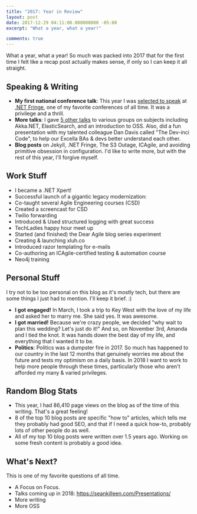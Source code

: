 ```yaml
---
title: "2017: Year in Review"
layout: post
date: 2017-12-29 04:11:00.000000000 -05:00
excerpt: "What a year, what a year!"

comments: true
---
```


What a year, what a year! So much was packed into 2017 that for the first time I felt like a recap post actually makes sense, if only so I can keep it all straight.

## Speaking & Writing

* **My first national conference talk**: This year I was [selected to speak](https://www.youtube.com/watch?v=jFDXNGFvcYg) at [.NET Fringe](http://dotnetfringe.org), one of my favorite conferences of all time. It was a privilege and a thrill.
* **More talks**: I gave [5 other talks](https://seankilleen.com/Presentations/) to various groups on subjects including Akka.NET, ElasticSearch, and an introduction to OSS. Also, did a fun presentation with my talented colleague Dan Davis called "The Dev-inci Code", to help our Excella BAs &amp; devs better understand each other.
* **Blog posts** on Jekyll, .NET Fringe, The S3 Outage, ICAgile, and avoiding primitive obsession in configuration. I'd like to write more, but with the rest of this year, I'll forgive myself.

## Work Stuff

* I became a .NET Xpert!
* Successful launch of a gigantic legacy modernization:
* Co-taught several Agile Engineering courses (CSD)
* Created a screencast for CSD
* Twilio forwarding
* Introduced &amp; Used structured logging with great success
* TechLadies happy hour meet up
* Started (and finished) the Dear Agile blog series experiment
* Creating & launching xluh.co
* Introduced razor templating for e-mails
* Co-authoring an ICAgile-certified testing & automation course
* Neo4j training

## Personal Stuff
I try not to be too personal on this blog as it's mostly tech, but there are some things I just had to mention. I'll keep it brief. :)

* **I got engaged!** In March, I took a trip to Key West with the love of my life and asked her to marry me. She said yes. It was awesome.
* **I got married!** Because we're crazy people, we decided "why wait to plan this wedding? Let's just do it!" And so, on November 3rd, Amanda and I tied the knot. It was hands down the best day of my life, and everything that I wanted it to be.
* **Politics**: Politics was a dumpster fire in 2017. So much has happened to our country in the last 12 months that genuinely worries me about the future and tests my optimism on a daily basis. In 2018 I want to work to help more people through these times, particularly those who aren't afforded my many & varied privileges.

## Random Blog Stats

* This year, I had 86,410 page views on the blog as of the time of this writing. That's a great feeling!
* 8 of the top 10 blog posts are specific "how to" articles, which tells me they probably had good SEO, and that if I need a quick how-to, probably lots of other people do as well.
* All of my top 10 blog posts were written over 1.5 years ago. Working on some fresh content is probably a good idea.

## What's Next?
This is one of my favorite questions of all time.

* A Focus on Focus.
* Talks coming up in 2018: https://seankilleen.com/Presentations/
* More writing
* More OSS
